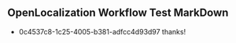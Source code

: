 ## OpenLocalization Workflow Test MarkDown
* 0c4537c8-1c25-4005-b381-adfcc4d93d97 thanks!

<!--HONumber=Jul16_HO3-->


